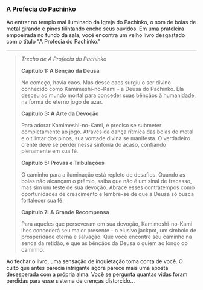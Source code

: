 ### A Profecia do Pachinko

Ao entrar no templo mal iluminado da Igreja do Pachinko, o som de bolas de metal girando e pinos tilintando enche seus ouvidos. Em uma prateleira empoeirada no fundo da sala, você encontra um velho livro desgastado com o título "A Profecia do Pachinko."

---

> _Trecho de A Profecia do Pachinko_
>
> **Capítulo 1: A Benção da Deusa**
>
> No começo, havia caos. Mas desse caos surgiu o ser divino conhecido como Kamimeshi-no-Kami - a Deusa do Pachinko. Ela desceu ao mundo mortal para conceder suas bênçãos à humanidade, na forma do eterno jogo de azar.
>
> **Capítulo 3: A Arte da Devoção**
>
> Para adorar Kamimeshi-no-Kami, é preciso se submeter completamente ao jogo. Através da dança rítmica das bolas de metal e o tilintar dos pinos, sua vontade divina se manifesta. O verdadeiro crente deve se perder nessa sinfonia do acaso, confiando plenamente em sua fé.
>
> **Capítulo 5: Provas e Tribulações**
>
> O caminho para a iluminação está repleto de desafios. Quando as bolas não alcançam o prêmio, saiba que não é um sinal de fracasso, mas sim um teste de sua devoção. Abrace esses contratempos como oportunidades de crescimento e lembre-se de que a Deusa só busca fortalecer sua fé.
>
> **Capítulo 7: A Grande Recompensa**
>
> Para aqueles que perseveram em sua devoção, Kamimeshi-no-Kami lhes concederá seu maior presente - o elusivo jackpot, um símbolo de prosperidade eterna e salvação. Que você encontre seu caminho na senda da retidão, e que as bênçãos da Deusa o guiem ao longo do caminho.

Ao fechar o livro, uma sensação de inquietação toma conta de você. O culto que antes parecia intrigante agora parece mais uma aposta desesperada com a própria alma. Você se pergunta quantas vidas foram perdidas para esse sistema de crenças distorcido...
